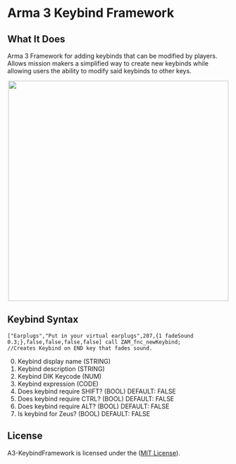 # Arma 3 Keybind Framework

## What It Does
Arma 3 Framework for adding keybinds that can be modified by players. Allows mission makers a simplified way to create new keybinds while allowing users the ability to modify said keybinds to other keys.

<p align="center">
  <img src="https://i.imgur.com/JGsLvuv.png" width="500">
</p>

## Keybind Syntax

```sqf
["Earplugs","Put in your virtual earplugs",207,{1 fadeSound 0.3;},false,false,false,false] call ZAM_fnc_newKeybind; 
//Creates Keybind on END key that fades sound.
```

0. Keybind display name (STRING)
1. Keybind description (STRING)
2. Keybind DIK Keycode (NUM)
3. Keybind expression (CODE)
4. Does keybind require SHIFT? (BOOL) DEFAULT: FALSE
5. Does keybind require CTRL? (BOOL) DEFAULT: FALSE
6. Does keybind require ALT? (BOOL) DEFAULT: FALSE
7. Is keybind for Zeus? (BOOL) DEFAULT: FALSE

## License
A3-KeybindFramework is licensed under the ([MIT License](https://github.com/expung3d/A3-KeybindFramework/blob/main/LICENSE)).
